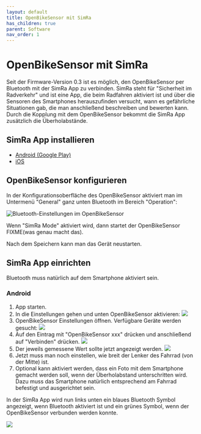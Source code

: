 ```yaml
---
layout: default
title: OpenBikeSensor mit SimRa
has_children: true
parent: Software
nav_order: 1
---
```

# OpenBikeSensor mit SimRa
Seit der Firmware-Version 0.3 ist es möglich, den OpenBikeSensor per Bluetooth mit der SimRa App zu verbinden. SimRa steht für "Sicherheit im Radverkehr" und ist eine App, die beim Radfahren aktiviert ist und über die Sensoren des Smartphones herauszufinden versucht, wann es gefährliche Situationen gab, die man anschließend beschreiben und bewerten kann. Durch die Kopplung mit dem OpenBikeSensor bekommt die SimRa App zusätzlich die Überholabstände.

## SimRa App installieren
* [Android (Google Play)](https://play.google.com/store/apps/details?id=de.tuberlin.mcc.simra.app)
* [iOS](https://apps.apple.com/de/app/simra/id1459516968)

## OpenBikeSensor konfigurieren
In der Konfigurationsoberfläche des OpenBikeSensor aktiviert man im Untermenü "General" ganz unten Bluetooth im Bereich "Operation":

![Bluetooth-Einstellungen im OpenBikeSensor](images/obs_simra_settings_bluetooth.png)

Wenn "SimRa Mode" aktiviert wird, dann startet der OpenBikeSensor FIXME(was genau macht das).

Nach dem Speichern kann man das Gerät neustarten.

## SimRa App einrichten
Bluetooth muss natürlich auf dem Smartphone aktiviert sein.

### Android
1. App starten.
2. In die Einstellungen gehen und unten OpenBikeSensor aktivieren: ![](images/obs_simra-app_bluetooth_enable_obs.jpg)
3. OpenBikeSensor Einstellungen öffnen. Verfügbare Geräte werden gesucht: ![](images/obs_simra-app_bluetooth_found.jpg)
4. Auf den Eintrag mit "OpenBikeSensor xxx" drücken und anschließend auf "Verbinden" drücken. ![](images/obs_simra-app_bluetooth_connect.jpg)
5. Der jeweils gemessene Wert sollte jetzt angezeigt werden. ![](images/obs_simra-app_bluetooth_connected.jpg)
6. Jetzt muss man noch einstellen, wie breit der Lenker des Fahrrad (von der Mitte) ist.
7. Optional kann aktiviert werden, dass ein Foto mit dem Smartphone gemacht werden soll, wenn der Überholabstand unterschritten wird. Dazu muss das Smartphone natürlich entsprechend am Fahrrad befestigt und ausgerichtet sein.

In der SimRa App wird nun links unten ein blaues Bluetooth Symbol angezeigt, wenn Bluetooth aktiviert ist und ein grünes Symbol, wenn der OpenBikeSensor verbunden werden konnte.

![](images/obs_simra-app_bluetooth_mainview.jpg)
